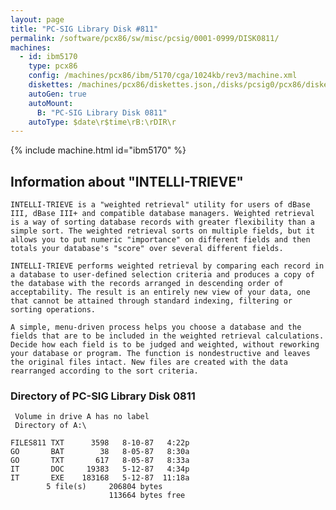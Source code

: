 ```yaml
---
layout: page
title: "PC-SIG Library Disk #811"
permalink: /software/pcx86/sw/misc/pcsig/0001-0999/DISK0811/
machines:
  - id: ibm5170
    type: pcx86
    config: /machines/pcx86/ibm/5170/cga/1024kb/rev3/machine.xml
    diskettes: /machines/pcx86/diskettes.json,/disks/pcsig0/pcx86/diskettes.json
    autoGen: true
    autoMount:
      B: "PC-SIG Library Disk 0811"
    autoType: $date\r$time\rB:\rDIR\r
---
```


{% include machine.html id="ibm5170" %}

## Information about "INTELLI-TRIEVE"

    INTELLI-TRIEVE is a "weighted retrieval" utility for users of dBase
    III, dBase III+ and compatible database managers. Weighted retrieval
    is a way of sorting database records with greater flexibility than a
    simple sort. The weighted retrieval sorts on multiple fields, but it
    allows you to put numeric "importance" on different fields and then
    totals your database's "score" over several different fields.
    
    INTELLI-TRIEVE performs weighted retrieval by comparing each record in
    a database to user-defined selection criteria and produces a copy of
    the database with the records arranged in descending order of
    acceptability. The result is an entirely new view of your data, one
    that cannot be attained through standard indexing, filtering or
    sorting operations.
    
    A simple, menu-driven process helps you choose a database and the
    fields that are to be included in the weighted retrieval calculations.
    Decide how each field is to be judged and weighted, without reworking
    your database or program. The function is nondestructive and leaves
    the original files intact. New files are created with the data
    rearranged according to the sort criteria.

### Directory of PC-SIG Library Disk 0811

     Volume in drive A has no label
     Directory of A:\

    FILES811 TXT      3598   8-10-87   4:22p
    GO       BAT        38   8-05-87   8:30a
    GO       TXT       617   8-05-87   8:33a
    IT       DOC     19383   5-12-87   4:34p
    IT       EXE    183168   5-12-87  11:18a
            5 file(s)     206804 bytes
                          113664 bytes free
